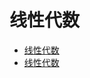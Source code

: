 # 线性代数

* [线性代数](https://www.math.ucdavis.edu/~linear/linear-guest.pdf)
* [线性代数](http://joshua.smcvt.edu/linearalgebra/book.pdf)
